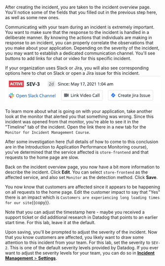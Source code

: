After creating the incident, you are taken to the incident overview page. You'll notice some of the fields that you filled out in the previous step here, as well as some new ones.

Communicating with your team during an incident is extremely important. You want to make sure that the response to the incident is handled in a deliberate manner. By knowing the actions that individuals are making in response to an incident, you can properly correlate the observations that you make about your application. Depending on the severity of the incident, you may want to establish a dedicated communication channel. You'll see buttons to add links for chat or video for this specific incident.

If your organization uses Slack or Jira, you will also see corresponding options here to chat on Slack or open a Jira issue for this incident.
![Communication Options](assets/communication_options.png)

To learn more about what is going on with your application, take another look at the monitor that alerted you that something was wrong. Since this incident was opened from that monitor, you're able to see it in the "Timeline" tab of the incident. Open the link there in a new tab for the `Monitor for Incident Management Course`.

After some investigation here (full details of how to come to this conclusion are in the Introduction to Application Performance Monitoring course), you've determined that the service affected is `store-frontend` and that requests to the home page are slow.

Back on the incident overview page, you now have a bit more information to describe the incident. Click **Edit**. You can select `store-frontend` as the affected service, and also set `Monitor` as the detection method. Click **Save**.

You now know that customers are affected since it appears to be happening on all requests to the home page. Edit the customer impact to say that "Yes" there is an impact which is `Customers are experiencing long loading times for our site`{{copy}}.

Note that you can adjust the timestamp here - maybe you received a support ticket or did additional research in Datadog that points to an earlier start time. For this lab, leave it at the default.

Upon saving, you'll be prompted to adjust the severity of the incident. Now that you know customers are affected, you likely want to draw some attention to this incident from your team. For this lab, set the severity to `SEV-2`. This is one of the default severity levels provided by Datadog. If you ever want to adjust the severity levels for your team, you can do so in <a href="https://app.datadoghq.com/incidents/settings" target="_datadog">**Incident Management** > **Settings**</a>.